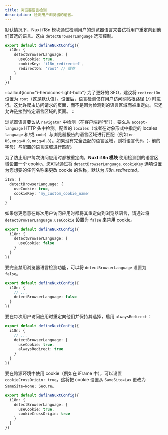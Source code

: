 ```yaml
---
title: 浏览器语言检测
description: 检测用户浏览器的语言。
---
```


默认情况下，Nuxt i18n 模块通过检测用户的浏览器语言来尝试将用户重定向到他们首选的语言。这由 `detectBrowserLanguage` 选项控制。

```ts [nuxt.config.ts]
export default defineNuxtConfig({
  i18n: {
    detectBrowserLanguage: {
      useCookie: true,
      cookieKey: 'i18n_redirected',
      redirectOn: 'root' // 推荐
    }
  }
})
```

::callout{icon="i-heroicons-light-bulb"}
为了更好的 SEO，建议将 `redirectOn` 设置为 `root`（这是默认值）。设置后，语言检测仅在用户访问网站根路径 (`/`) 时进行。这允许爬虫访问请求的页面，而不是因为检测到的语言区域而被重定向。它还允许链接到特定语言区域的页面。
::

浏览器语言要么从 `navigator` 中检测（在客户端运行时），要么从 `accept-language` HTTP 头中检测。配置的 `locales`（或者在对象形式中指定的 locales `language` 和/或 `code`）与浏览器报告的语言区域进行匹配（例如 `en-US,en;q=0.9,no;q=0.8`）。如果没有完全匹配的语言区域，则将语言代码（`-` 前的字母）与配置的语言区域进行匹配。

为了防止用户每次访问应用时都被重定向，**Nuxt i18n 模块** 使用检测到的语言区域设置一个 cookie。您可以通过将 `detectBrowserLanguage.cookieKey` 选项设置为您想要的任何名称来更改 cookie 的名称，默认为 _i18n_redirected_。

```ts [nuxt.config.ts]
i18n: {
  detectBrowserLanguage: {
    useCookie: true,
    cookieKey: 'my_custom_cookie_name'
  }
}
```

如果您更愿意在每次用户访问应用时都将其重定向到浏览器语言，请通过将 `detectBrowserLanguage.useCookie` 设置为 `false` 来禁用 cookie。

```ts [nuxt.config.ts]
export default defineNuxtConfig({
  i18n: {
    detectBrowserLanguage: {
      useCookie: false
    }
  }
})
```

要完全禁用浏览器语言检测功能，可以将 `detectBrowserLanguage` 设置为 `false`。

```ts [nuxt.config.ts]
export default defineNuxtConfig({
  i18n: {
    // ...
    detectBrowserLanguage: false
  }
})
```

要在每次用户访问应用时重定向他们并保持其选择，启用 `alwaysRedirect`：

```ts [nuxt.config.ts]
export default defineNuxtConfig({
  i18n: {
    // ...
    detectBrowserLanguage: {
      useCookie: true,
      alwaysRedirect: true
    }
  }
})
```

要在跨源环境中使用 cookie（例如在 iFrame 中），可以设置 `cookieCrossOrigin: true`。这将把 cookie 设置从 `SameSite=Lax` 更改为 `SameSite=None; Secure`。

```ts [nuxt.config.ts]
export default defineNuxtConfig({
  i18n: {
    detectBrowserLanguage: {
      useCookie: true,
      cookieCrossOrigin: true
    }
  }
})
```